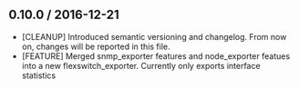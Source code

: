 ## 0.10.0 / 2016-12-21
* [CLEANUP] Introduced semantic versioning and changelog. From now on,
  changes will be reported in this file.
* [FEATURE] Merged snmp_exporter features and node_exporter featues
  into a new flexswitch_exporter.  Currently only exports interface
  statistics
